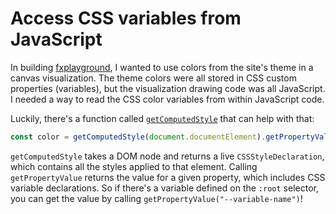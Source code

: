 # Access CSS variables from JavaScript

In building [fxplayground](https://fxplayground.pages.dev/), I wanted to use colors from the site's theme in a canvas visualization. The theme colors were all stored in CSS custom properties (variables), but the visualization drawing code was all JavaScript. I needed a way to read the CSS color variables from within JavaScript code.

Luckily, there's a function called [`getComputedStyle`](https://developer.mozilla.org/en-US/docs/Web/API/Window/getComputedStyle) that can help with that:

```js
const color = getComputedStyle(document.documentElement).getPropertyValue("--color-primary");
```

`getComputedStyle` takes a DOM node and returns a live `CSSStyleDeclaration`, which contains all the styles applied to that element. Calling `getPropertyValue` returns the value for a given property, which includes CSS variable declarations. So if there's a variable defined on the `:root` selector, you can get the value by calling `getPropertyValue("--variable-name")`!
